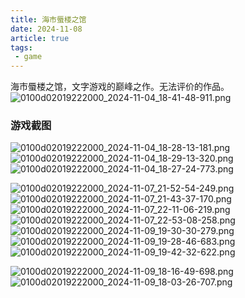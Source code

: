 ```yaml
---
title: 海市蜃楼之馆
date: 2024-11-08
article: true
tags:
 - game
---
```

海市蜃楼之馆，文字游戏的巅峰之作。无法评价的作品。  
![0100d02019222000_2024-11-04_18-41-48-911.png](https://oss.naglfar28.com/naglfar28/202411090145341.png)
<!-- more -->

### 游戏截图
![0100d02019222000_2024-11-04_18-28-13-181.png](https://oss.naglfar28.com/naglfar28/202411090144695.png)  
![0100d02019222000_2024-11-04_18-29-13-320.png](https://oss.naglfar28.com/naglfar28/202411090144338.png)  
![0100d02019222000_2024-11-04_18-27-24-773.png](https://oss.naglfar28.com/naglfar28/202411090144153.png)

![0100d02019222000_2024-11-07_21-52-54-249.png](https://oss.naglfar28.com/naglfar28/202411090145519.png)  
![0100d02019222000_2024-11-07_21-43-37-170.png](https://oss.naglfar28.com/naglfar28/202411090146158.png)  
![0100d02019222000_2024-11-07_22-11-06-219.png](https://oss.naglfar28.com/naglfar28/202411090158884.png)  
![0100d02019222000_2024-11-07_22-53-08-258.png](https://oss.naglfar28.com/naglfar28/202411090158024.png)  
![0100d02019222000_2024-11-09_19-30-30-279.png](https://oss.naglfar28.com/naglfar28/202411091946200.png)  
![0100d02019222000_2024-11-09_19-28-46-683.png](https://oss.naglfar28.com/naglfar28/202411091946608.png)  
![0100d02019222000_2024-11-09_19-42-32-622.png](https://oss.naglfar28.com/naglfar28/202411091946310.png)

![0100d02019222000_2024-11-09_18-16-49-698.png](https://oss.naglfar28.com/naglfar28/202411091947517.png)![0100d02019222000_2024-11-09_18-03-26-707.png](https://oss.naglfar28.com/naglfar28/202411091947254.png)


